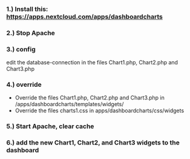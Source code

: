 

### 1.) Install this: https://apps.nextcloud.com/apps/dashboardcharts

### 2.) Stop Apache

### 3.) config
edit the database-connection in the files Chart1.php, Chart2.php and Chart3.php

### 4.) override
+ Override the files Chart1.php, Chart2.php and Chart3.php in /apps/dashboardcharts/templates/widgets/
+ Override the files charts1.css in apps/dashboardcharts/css/widgets

### 5.) Start Apache, clear cache

### 6.) add the new Chart1, Chart2, and Chart3 widgets to the dashboard
